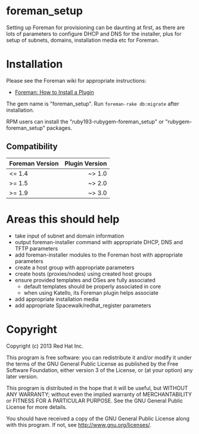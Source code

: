 # foreman_setup

Setting up Foreman for provisioning can be daunting at first, as there are
lots of parameters to configure DHCP and DNS for the installer, plus for setup
of subnets, domains, installation media etc for Foreman.

# Installation

Please see the Foreman wiki for appropriate instructions:

* [Foreman: How to Install a Plugin](http://projects.theforeman.org/projects/foreman/wiki/How_to_Install_a_Plugin)

The gem name is "foreman_setup".  Run `foreman-rake db:migrate` after
installation.

RPM users can install the "ruby193-rubygem-foreman_setup" or
"rubygem-foreman_setup" packages.

## Compatibility

| Foreman Version | Plugin Version |
| --------------- | --------------:|
| <= 1.4          | ~> 1.0         |
| >= 1.5          | ~> 2.0         |
| >= 1.9          | ~> 3.0         |

# Areas this should help

* take input of subnet and domain information
* output foreman-installer command with appropriate DHCP, DNS and TFTP parameters
* add foreman-installer modules to the Foreman host with appropriate parameters
* create a host group with appropriate parameters
* create hosts (proxies/nodes) using created host groups
* ensure provided templates and OSes are fully associated
  * default templates should be properly associated in core
  * when using Katello, its Foreman plugin helps associate
* add appropriate installation media
* add appropriate Spacewalk/redhat_register parameters

# Copyright

Copyright (c) 2013 Red Hat Inc.

This program is free software: you can redistribute it and/or modify
it under the terms of the GNU General Public License as published by
the Free Software Foundation, either version 3 of the License, or
(at your option) any later version.

This program is distributed in the hope that it will be useful,
but WITHOUT ANY WARRANTY; without even the implied warranty of
MERCHANTABILITY or FITNESS FOR A PARTICULAR PURPOSE.  See the
GNU General Public License for more details.

You should have received a copy of the GNU General Public License
along with this program.  If not, see <http://www.gnu.org/licenses/>.
